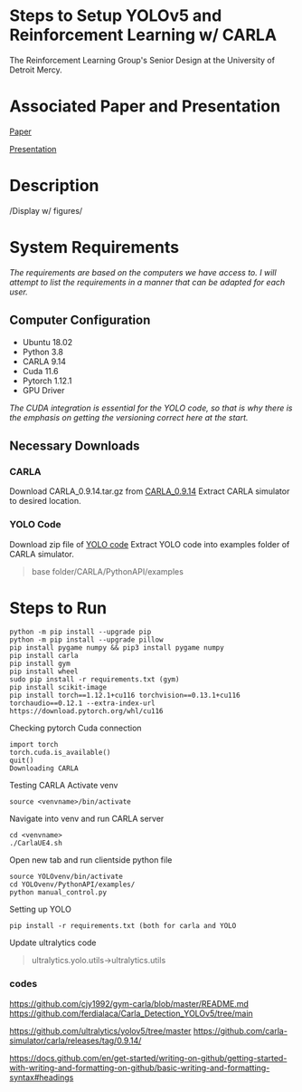 # **Steps to Setup YOLOv5 and Reinforcement Learning w/ CARLA**
The Reinforcement Learning Group's Senior Design at the University of Detroit Mercy. 

# Associated Paper and Presentation
[Paper](https://github.com/legendairytri/YOLO-RL-CARLA/blob/main/Final%20Report%20Autonomous%20Driving%20via%20RL%20with%20Object%20Detection.pdf)

[Presentation](https://github.com/legendairytri/YOLO-RL-CARLA/blob/main/Presentation%20Autonomous%20Driving%20via%20RL%20with%20Object%20Detection.pdf)

# Description
/Display w/ figures/

# System Requirements
_The requirements are based on the computers we have access to. I will attempt to list the requirements in a manner that can be adapted for each user._

## Computer Configuration
- Ubuntu 18.02
- Python 3.8  
- CARLA 9.14
- Cuda 11.6
- Pytorch 1.12.1
- GPU Driver

_The CUDA integration is essential for the YOLO code, so that is why there is the emphasis on getting the versioning correct here at the start._

## Necessary Downloads
### CARLA
Download CARLA_0.9.14.tar.gz from [CARLA_0.9.14](https://github.com/carla-simulator/carla/releases/tag/0.9.14/)
Extract CARLA simulator to desired location.

### YOLO Code
Download zip file of [YOLO code](https://github.com/ferdialaca/Carla_Detection_YOLOv5)
Extract YOLO code into examples folder of CARLA simulator. 
> base folder/CARLA/PythonAPI/examples

# Steps to Run
```
python -m pip install --upgrade pip
python -m pip install --upgrade pillow
pip install pygame numpy && pip3 install pygame numpy
pip install carla
pip install gym
pip install wheel
sudo pip install -r requirements.txt (gym)
pip install scikit-image
pip install torch==1.12.1+cu116 torchvision==0.13.1+cu116 torchaudio==0.12.1 --extra-index-url https://download.pytorch.org/whl/cu116 
```

Checking pytorch Cuda connection
```
import torch
torch.cuda.is_available()
quit()
Downloading CARLA
```
Testing CARLA
Activate venv
```
source <venvname>/bin/activate
```
Navigate into venv and run CARLA server
```
cd <venvname>
./CarlaUE4.sh
```
Open new tab and run clientside python file
```
source YOLOvenv/bin/activate
cd YOLOvenv/PythonAPI/examples/
python manual_control.py
```

Setting up YOLO
```
pip install -r requirements.txt (both for carla and YOLO
```
Update ultralytics code
>ultralytics.yolo.utils->ultralytics.utils








### codes
https://github.com/cjy1992/gym-carla/blob/master/README.md
https://github.com/ferdialaca/Carla_Detection_YOLOv5/tree/main

https://github.com/ultralytics/yolov5/tree/master
https://github.com/carla-simulator/carla/releases/tag/0.9.14/

https://docs.github.com/en/get-started/writing-on-github/getting-started-with-writing-and-formatting-on-github/basic-writing-and-formatting-syntax#headings 
